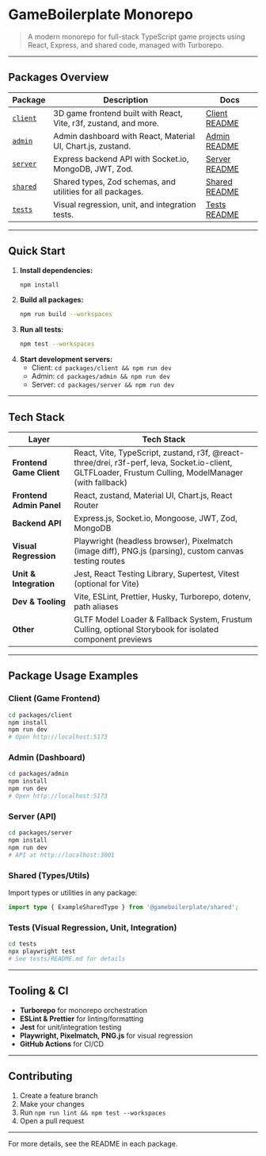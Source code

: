 
# GameBoilerplate Monorepo

>A modern monorepo for full-stack TypeScript game projects using React, Express, and shared code, managed with Turborepo.

---

## Packages Overview

| Package | Description | Docs |
|---------|-------------|------|
| [`client`](./packages/client) | 3D game frontend built with React, Vite, r3f, zustand, and more. | [Client README](./packages/client/README.md) |
| [`admin`](./packages/admin) | Admin dashboard with React, Material UI, Chart.js, zustand. | [Admin README](./packages/admin/README.md) |
| [`server`](./packages/server) | Express backend API with Socket.io, MongoDB, JWT, Zod. | [Server README](./packages/server/README.md) |
| [`shared`](./packages/shared) | Shared types, Zod schemas, and utilities for all packages. | [Shared README](./packages/shared/README.md) |
| [`tests`](./tests) | Visual regression, unit, and integration tests. | [Tests README](./tests/README.md) |

---

## Quick Start

1. **Install dependencies:**
   ```sh
   npm install
   ```
2. **Build all packages:**
   ```sh
   npm run build --workspaces
   ```
3. **Run all tests:**
   ```sh
   npm test --workspaces
   ```
4. **Start development servers:**
   - Client: `cd packages/client && npm run dev`
   - Admin: `cd packages/admin && npm run dev`
   - Server: `cd packages/server && npm run dev`

---

## Tech Stack

| Layer                    | Tech Stack                                                                                                 |
|--------------------------|-----------------------------------------------------------------------------------------------------------|
| **Frontend Game Client** | React, Vite, TypeScript, zustand, r3f, @react-three/drei, r3f-perf, leva, Socket.io-client, GLTFLoader, Frustum Culling, ModelManager (with fallback) |
| **Frontend Admin Panel** | React, zustand, Material UI, Chart.js, React Router                                                        |
| **Backend API**          | Express.js, Socket.io, Mongoose, JWT, Zod, MongoDB                                                        |
| **Visual Regression**    | Playwright (headless browser), Pixelmatch (image diff), PNG.js (parsing), custom canvas testing routes     |
| **Unit & Integration**   | Jest, React Testing Library, Supertest, Vitest (optional for Vite)                                        |
| **Dev & Tooling**        | Vite, ESLint, Prettier, Husky, Turborepo, dotenv, path aliases                                            |
| **Other**                | GLTF Model Loader & Fallback System, Frustum Culling, optional Storybook for isolated component previews   |

---

## Package Usage Examples

### Client (Game Frontend)
```sh
cd packages/client
npm install
npm run dev
# Open http://localhost:5173
```

### Admin (Dashboard)
```sh
cd packages/admin
npm install
npm run dev
# Open http://localhost:5173
```

### Server (API)
```sh
cd packages/server
npm install
npm run dev
# API at http://localhost:3001
```

### Shared (Types/Utils)
Import types or utilities in any package:
```ts
import type { ExampleSharedType } from '@gameboilerplate/shared';
```

### Tests (Visual Regression, Unit, Integration)
```sh
cd tests
npx playwright test
# See tests/README.md for details
```

---

## Tooling & CI

- **Turborepo** for monorepo orchestration
- **ESLint & Prettier** for linting/formatting
- **Jest** for unit/integration testing
- **Playwright, Pixelmatch, PNG.js** for visual regression
- **GitHub Actions** for CI/CD

---

## Contributing

1. Create a feature branch
2. Make your changes
3. Run `npm run lint && npm test --workspaces`
4. Open a pull request

---
For more details, see the README in each package.